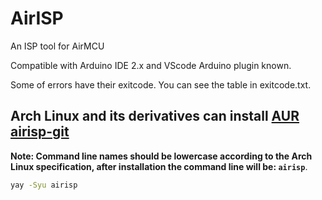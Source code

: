 # AirISP
An ISP tool for AirMCU

Compatible with Arduino IDE 2.x and VScode Arduino plugin known. 

Some of errors have their exitcode. You can see the table in exitcode.txt. 

## Arch Linux and its derivatives can install [AUR airisp-git](https://aur.archlinux.org/packages/airisp-git)

**Note: Command line names should be lowercase according to the Arch Linux specification, after installation the command line will be: `airisp`**.

```bash
yay -Syu airisp
```
